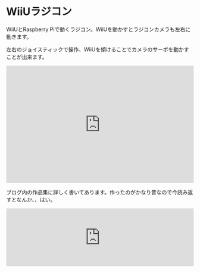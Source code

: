 # WiiUラジコン
WiiUとRaspberry Piで動くラジコン。WiiUを動かすとラジコンカメラも左右に動きます。

左右のジョイスティックで操作、WiiUを傾けることでカメラのサーボを動かすことが出来ます。
<div style="margin:auto; text-align: center; width:100%;">
<iframe style="width:100%; height:315px" width="560" height="315" src="https://www.youtube.com/embed/W4vP6ZirhpU" frameborder="0" allow="accelerometer; autoplay; encrypted-media; gyroscope; picture-in-picture" allowfullscreen></iframe>
</div>


ブログ内の作品集に詳しく書いてあります。作ったのがかなり昔なので今読み返すとなんか、、はい。
<iframe 
  class="hatenablogcard" 
  style="width:100%;height:155px;max-width:680px;" 
  title="WiiUとRaspberry Piを使ったラジコン" 
  src="https://hatenablog-parts.com/embed?url=https://mononichi.com/blog/works/wiiuradiko/" 
  width="300" height="150" frameborder="0" scrolling="no">
</iframe>

